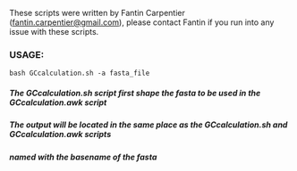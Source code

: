 These scripts were written by Fantin Carpentier (fantin.carpentier@gmail.com), please contact Fantin if you run into any issue with these scripts.

### USAGE:

    bash GCcalculation.sh -a fasta_file

##### The GCcalculation.sh script first shape the fasta to be used in the GCcalculation.awk script

##### The output will be located in the same place as the GCcalculation.sh and GCcalculation.awk scripts

##### named with the basename of the fasta
